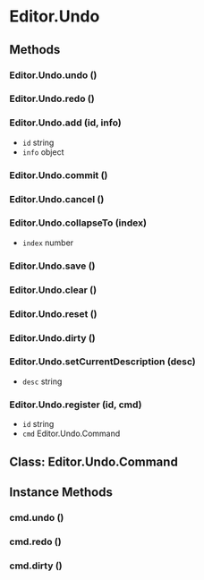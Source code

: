 # Editor.Undo

## Methods

### Editor.Undo.undo ()

### Editor.Undo.redo ()

### Editor.Undo.add (id, info)

  - `id` string
  - `info` object

### Editor.Undo.commit ()

### Editor.Undo.cancel ()

### Editor.Undo.collapseTo (index)

  - `index` number

### Editor.Undo.save ()

### Editor.Undo.clear ()

### Editor.Undo.reset ()

### Editor.Undo.dirty ()

### Editor.Undo.setCurrentDescription (desc)

  - `desc` string

### Editor.Undo.register (id, cmd)

  - `id` string
  - `cmd` Editor.Undo.Command

## Class: Editor.Undo.Command

## Instance Methods

### cmd.undo ()

### cmd.redo ()

### cmd.dirty ()

